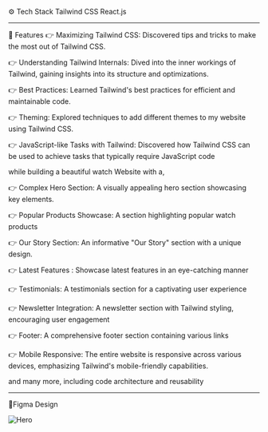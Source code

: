 ⚙️ Tech Stack
Tailwind CSS
React.js
______________________________________________________________________________________________________________________________________________________________________________

🔋 Features
👉 Maximizing Tailwind CSS: Discovered tips and tricks to make the most out of Tailwind CSS.

👉 Understanding Tailwind Internals: Dived into the inner workings of Tailwind, gaining insights into its structure and optimizations.

👉 Best Practices: Learned Tailwind's best practices for efficient and maintainable code.

👉 Theming: Explored techniques to add different themes to my website using Tailwind CSS.

👉 JavaScript-like Tasks with Tailwind: Discovered how Tailwind CSS can be used to achieve tasks that typically require JavaScript code

while building a beautiful watch Website with a,

👉 Complex Hero Section: A visually appealing hero section showcasing key elements.

👉 Popular Products Showcase: A section highlighting popular watch products

👉 Our Story Section: An informative "Our Story" section with a unique design.

👉 Latest Features : Showcase latest features in an eye-catching manner

👉 Testimonials: A testimonials section for a captivating user experience

👉 Newsletter Integration: A newsletter section with Tailwind styling, encouraging user engagement

👉 Footer: A comprehensive footer section containing various links

👉 Mobile Responsive: The entire website is responsive across various devices, emphasizing Tailwind's mobile-friendly capabilities.

and many more, including code architecture and reusability

______________________________________________________________________________________________________________________________________________________________________________ 
🚀Figma Design


![Hero](https://github.com/Thati05/watch_landing_page/assets/151874357/aefdaa69-8e48-4617-98f7-1c7786d79e12)
